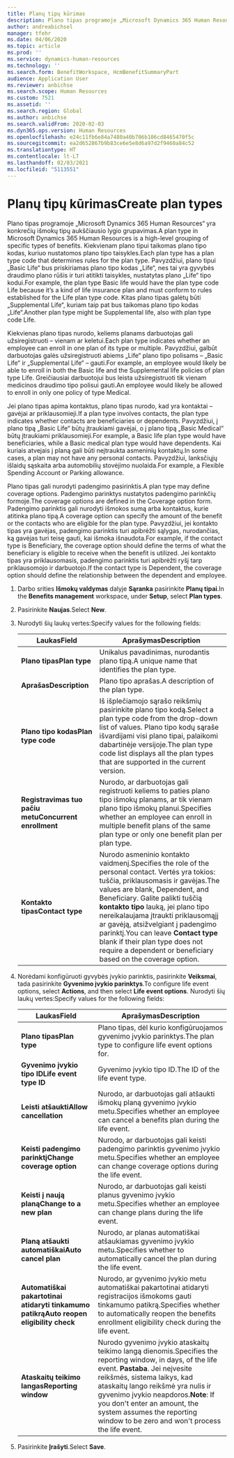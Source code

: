 ```yaml
---
title: Planų tipų kūrimas
description: Plano tipas programoje „Microsoft Dynamics 365 Human Resources“ yra konkrečių išmokų tipų aukščiausio lygio grupavimas. Kiekvienam plano tipui taikomas plano tipo kodas, kuriuo nustatomos plano tipo taisykles.
author: andreabichsel
manager: tfehr
ms.date: 04/06/2020
ms.topic: article
ms.prod: ''
ms.service: dynamics-human-resources
ms.technology: ''
ms.search.form: BenefitWorkspace, HcmBenefitSummaryPart
audience: Application User
ms.reviewer: anbichse
ms.search.scope: Human Resources
ms.custom: 7521
ms.assetid: ''
ms.search.region: Global
ms.author: anbichse
ms.search.validFrom: 2020-02-03
ms.dyn365.ops.version: Human Resources
ms.openlocfilehash: e24c11fb6e84a7480a40b706b106cd8465470f5c
ms.sourcegitcommit: ea2d652867b9b83ce6e5e8d6a97d2f9460a84c52
ms.translationtype: HT
ms.contentlocale: lt-LT
ms.lasthandoff: 02/03/2021
ms.locfileid: "5113551"
---
```

# <a name="create-plan-types"></a><span data-ttu-id="a6c7a-104">Planų tipų kūrimas</span><span class="sxs-lookup"><span data-stu-id="a6c7a-104">Create plan types</span></span>

<span data-ttu-id="a6c7a-105">Plano tipas programoje „Microsoft Dynamics 365 Human Resources“ yra konkrečių išmokų tipų aukščiausio lygio grupavimas.</span><span class="sxs-lookup"><span data-stu-id="a6c7a-105">A plan type in Microsoft Dynamics 365 Human Resources is a high-level grouping of specific types of benefits.</span></span> <span data-ttu-id="a6c7a-106">Kiekvienam plano tipui taikomas plano tipo kodas, kuriuo nustatomos plano tipo taisykles.</span><span class="sxs-lookup"><span data-stu-id="a6c7a-106">Each plan type has a plan type code that determines rules for the plan type.</span></span> <span data-ttu-id="a6c7a-107">Pavyzdžiui, plano tipui „Basic Life“ bus priskiriamas plano tipo kodas „Life“, nes tai yra gyvybės draudimo plano rūšis ir turi atitikti taisykles, nustatytas plano „Life“ tipo kodui.</span><span class="sxs-lookup"><span data-stu-id="a6c7a-107">For example, the plan type Basic life would have the plan type code Life because it’s a kind of life insurance plan and must conform to rules established for the Life plan type code.</span></span> <span data-ttu-id="a6c7a-108">Kitas plano tipas galėtų būti „Supplemental Life“, kuriam taip pat bus taikomas plano tipo kodas „Life“.</span><span class="sxs-lookup"><span data-stu-id="a6c7a-108">Another plan type might be Supplemental life, also with plan type code Life.</span></span>

<span data-ttu-id="a6c7a-109">Kiekvienas plano tipas nurodo, keliems planams darbuotojas gali užsiregistruoti – vienam ar keletui.</span><span class="sxs-lookup"><span data-stu-id="a6c7a-109">Each plan type indicates whether an employee can enroll in one plan of its type or multiple.</span></span> <span data-ttu-id="a6c7a-110">Pavyzdžiui, galbūt darbuotojas galės užsiregistruoti abiems „Life“ plano tipo polisams – „Basic Life“ ir „Supplemental Life“ – gauti.</span><span class="sxs-lookup"><span data-stu-id="a6c7a-110">For example, an employee would likely be able to enroll in both the Basic life and the Supplemental life policies of plan type Life.</span></span> <span data-ttu-id="a6c7a-111">Greičiausiai darbuotojui bus leista užsiregistruoti tik vienam medicinos draudimo tipo polisui gauti.</span><span class="sxs-lookup"><span data-stu-id="a6c7a-111">An employee would likely be allowed to enroll in only one policy of type Medical.</span></span>

<span data-ttu-id="a6c7a-112">Jei plano tipas apima kontaktus, plano tipas nurodo, kad yra kontaktai – gavėjai ar priklausomieji.</span><span class="sxs-lookup"><span data-stu-id="a6c7a-112">If a plan type involves contacts, the plan type indicates whether contacts are beneficiaries or dependents.</span></span> <span data-ttu-id="a6c7a-113">Pavyzdžiui, į plano tipą „Basic Life“ būtų įtraukiami gavėjai, o į plano tipą „Basic Medical“ būtų įtraukiami priklausomieji.</span><span class="sxs-lookup"><span data-stu-id="a6c7a-113">For example, a Basic life plan type would have beneficiaries, while a Basic medical plan type would have dependents.</span></span> <span data-ttu-id="a6c7a-114">Kai kuriais atvejais į planą gali būti neįtraukta asmeninių kontaktų.</span><span class="sxs-lookup"><span data-stu-id="a6c7a-114">In some cases, a plan may not have any personal contacts.</span></span> <span data-ttu-id="a6c7a-115">Pavyzdžiui, lanksčiųjų išlaidų sąskaita arba automobilių stovėjimo nuolaida.</span><span class="sxs-lookup"><span data-stu-id="a6c7a-115">For example, a Flexible Spending Account or Parking allowance.</span></span>

<span data-ttu-id="a6c7a-116">Plano tipas gali nurodyti padengimo pasirinktis.</span><span class="sxs-lookup"><span data-stu-id="a6c7a-116">A plan type may define coverage options.</span></span> <span data-ttu-id="a6c7a-117">Padengimo parinktys nustatytos padengimo parinkčių formoje.</span><span class="sxs-lookup"><span data-stu-id="a6c7a-117">The coverage options are defined in the Coverage option form.</span></span> <span data-ttu-id="a6c7a-118">Padengimo parinktis gali nurodyti išmokos sumą arba kontaktus, kurie atitinka plano tipą.</span><span class="sxs-lookup"><span data-stu-id="a6c7a-118">A coverage option can specify the amount of the benefit or the contacts who are eligible for the plan type.</span></span> <span data-ttu-id="a6c7a-119">Pavyzdžiui, jei kontakto tipas yra gavėjas, padengimo parinktis turi apibrėžti sąlygas, nurodančias, ką gavėjas turi teisę gauti, kai išmoka išnaudota.</span><span class="sxs-lookup"><span data-stu-id="a6c7a-119">For example, if the contact type is Beneficiary, the coverage option should define the terms of what the beneficiary is eligible to receive when the benefit is utilized.</span></span> <span data-ttu-id="a6c7a-120">Jei kontakto tipas yra priklausomasis, padengimo parinktis turi apibrėžti ryšį tarp priklausomojo ir darbuotojo.</span><span class="sxs-lookup"><span data-stu-id="a6c7a-120">If the contact type is Dependent, the coverage option should define the relationship between the dependent and employee.</span></span> 

1. <span data-ttu-id="a6c7a-121">Darbo srities **Išmokų valdymas** dalyje **Sąranka** pasirinkite **Planų tipai**.</span><span class="sxs-lookup"><span data-stu-id="a6c7a-121">In the **Benefits management** workspace, under **Setup**, select **Plan types**.</span></span>

2. <span data-ttu-id="a6c7a-122">Pasirinkite **Naujas**.</span><span class="sxs-lookup"><span data-stu-id="a6c7a-122">Select **New**.</span></span>

3. <span data-ttu-id="a6c7a-123">Nurodyti šių laukų vertes:</span><span class="sxs-lookup"><span data-stu-id="a6c7a-123">Specify values for the following fields:</span></span>

   | <span data-ttu-id="a6c7a-124">Laukas</span><span class="sxs-lookup"><span data-stu-id="a6c7a-124">Field</span></span> | <span data-ttu-id="a6c7a-125">Aprašymas</span><span class="sxs-lookup"><span data-stu-id="a6c7a-125">Description</span></span> |
   | --- | --- |
   | <span data-ttu-id="a6c7a-126">**Plano tipas**</span><span class="sxs-lookup"><span data-stu-id="a6c7a-126">**Plan type**</span></span> | <span data-ttu-id="a6c7a-127">Unikalus pavadinimas, nurodantis plano tipą.</span><span class="sxs-lookup"><span data-stu-id="a6c7a-127">A unique name that identifies the plan type.</span></span> |
   | <span data-ttu-id="a6c7a-128">**Aprašas**</span><span class="sxs-lookup"><span data-stu-id="a6c7a-128">**Description**</span></span> | <span data-ttu-id="a6c7a-129">Plano tipo aprašas.</span><span class="sxs-lookup"><span data-stu-id="a6c7a-129">A description of the plan type.</span></span> |
   | <span data-ttu-id="a6c7a-130">**Plano tipo kodas**</span><span class="sxs-lookup"><span data-stu-id="a6c7a-130">**Plan type code**</span></span> | <span data-ttu-id="a6c7a-131">Iš išplečiamojo sąrašo reikšmių pasirinkite plano tipo kodą.</span><span class="sxs-lookup"><span data-stu-id="a6c7a-131">Select a plan type code from the drop-down list of values.</span></span> <span data-ttu-id="a6c7a-132">Plano tipo kodų sąraše išvardijami visi plano tipai, palaikomi dabartinėje versijoje.</span><span class="sxs-lookup"><span data-stu-id="a6c7a-132">The plan type code list displays all the plan types that are supported in the current version.</span></span> |
   | <span data-ttu-id="a6c7a-133">**Registravimas tuo pačiu metu**</span><span class="sxs-lookup"><span data-stu-id="a6c7a-133">**Concurrent enrollment**</span></span> | <span data-ttu-id="a6c7a-134">Nurodo, ar darbuotojas gali registruoti keliems to paties plano tipo išmokų planams, ar tik vienam plano tipo išmokų planui.</span><span class="sxs-lookup"><span data-stu-id="a6c7a-134">Specifies whether an employee can enroll in multiple benefit plans of the same plan type or only one benefit plan per plan type.</span></span> |
   | <span data-ttu-id="a6c7a-135">**Kontakto tipas**</span><span class="sxs-lookup"><span data-stu-id="a6c7a-135">**Contact type**</span></span> | <span data-ttu-id="a6c7a-136">Nurodo asmeninio kontakto vaidmenį.</span><span class="sxs-lookup"><span data-stu-id="a6c7a-136">Specifies the role of the personal contact.</span></span> <span data-ttu-id="a6c7a-137">Vertės yra tokios: tuščia, priklausomasis ir gavėjas.</span><span class="sxs-lookup"><span data-stu-id="a6c7a-137">The values are blank, Dependent, and Beneficiary.</span></span> <span data-ttu-id="a6c7a-138">Galite palikti tuščią **kontakto tipo** lauką, jei plano tipo nereikalaujama įtraukti priklausomąjį ar gavėją, atsižvelgiant į padengimo parinktį.</span><span class="sxs-lookup"><span data-stu-id="a6c7a-138">You can leave **Contact type** blank if their plan type does not require a dependent or beneficiary based on the coverage option.</span></span> |

4. <span data-ttu-id="a6c7a-139">Norėdami konfigūruoti gyvybės įvykio parinktis, pasirinkite **Veiksmai**, tada pasirinkite **Gyvenimo įvykio parinktys**.</span><span class="sxs-lookup"><span data-stu-id="a6c7a-139">To configure life event options, select **Actions**, and then select **Life event options**.</span></span> <span data-ttu-id="a6c7a-140">Nurodyti šių laukų vertes:</span><span class="sxs-lookup"><span data-stu-id="a6c7a-140">Specify values for the following fields:</span></span>

   | <span data-ttu-id="a6c7a-141">Laukas</span><span class="sxs-lookup"><span data-stu-id="a6c7a-141">Field</span></span> | <span data-ttu-id="a6c7a-142">Aprašymas</span><span class="sxs-lookup"><span data-stu-id="a6c7a-142">Description</span></span> |
   | --- | --- |
   | <span data-ttu-id="a6c7a-143">**Plano tipas**</span><span class="sxs-lookup"><span data-stu-id="a6c7a-143">**Plan type**</span></span> | <span data-ttu-id="a6c7a-144">Plano tipas, dėl kurio konfigūruojamos gyvenimo įvykio parinktys.</span><span class="sxs-lookup"><span data-stu-id="a6c7a-144">The plan type to configure life event options for.</span></span> |
   | <span data-ttu-id="a6c7a-145">**Gyvenimo įvykio tipo ID**</span><span class="sxs-lookup"><span data-stu-id="a6c7a-145">**Life event type ID**</span></span> | <span data-ttu-id="a6c7a-146">Gyvenimo įvykio tipo ID.</span><span class="sxs-lookup"><span data-stu-id="a6c7a-146">The ID of the life event type.</span></span> |
   | <span data-ttu-id="a6c7a-147">**Leisti atšaukti**</span><span class="sxs-lookup"><span data-stu-id="a6c7a-147">**Allow cancellation**</span></span> | <span data-ttu-id="a6c7a-148">Nurodo, ar darbuotojas gali atšaukti išmokų planą gyvenimo įvykio metu.</span><span class="sxs-lookup"><span data-stu-id="a6c7a-148">Specifies whether an employee can cancel a benefits plan during the life event.</span></span> |
   | <span data-ttu-id="a6c7a-149">**Keisti padengimo parinktį**</span><span class="sxs-lookup"><span data-stu-id="a6c7a-149">**Change coverage option**</span></span> | <span data-ttu-id="a6c7a-150">Nurodo, ar darbuotojas gali keisti padengimo parinktis gyvenimo įvykio metu.</span><span class="sxs-lookup"><span data-stu-id="a6c7a-150">Specifies whether an employee can change coverage options during the life event.</span></span> |
   | <span data-ttu-id="a6c7a-151">**Keisti į naują planą**</span><span class="sxs-lookup"><span data-stu-id="a6c7a-151">**Change to a new plan**</span></span> | <span data-ttu-id="a6c7a-152">Nurodo, ar darbuotojas gali keisti planus gyvenimo įvykio metu.</span><span class="sxs-lookup"><span data-stu-id="a6c7a-152">Specifies whether an employee can change plans during the life event.</span></span> |
   | <span data-ttu-id="a6c7a-153">**Planą atšaukti automatiškai**</span><span class="sxs-lookup"><span data-stu-id="a6c7a-153">**Auto cancel plan**</span></span> | <span data-ttu-id="a6c7a-154">Nurodo, ar planas automatiškai atšaukiamas gyvenimo įvykio metu.</span><span class="sxs-lookup"><span data-stu-id="a6c7a-154">Specifies whether to automatically cancel the plan during the life event.</span></span> |
   | <span data-ttu-id="a6c7a-155">**Automatiškai pakartotinai atidaryti tinkamumo patikrą**</span><span class="sxs-lookup"><span data-stu-id="a6c7a-155">**Auto reopen eligibility check**</span></span> | <span data-ttu-id="a6c7a-156">Nurodo, ar gyvenimo įvykio metu automatiškai pakartotinai atidaryti registracijos išmokoms gauti tinkamumo patikrą.</span><span class="sxs-lookup"><span data-stu-id="a6c7a-156">Specifies whether to automatically reopen the benefits enrollment eligibility check during the life event.</span></span> |
   | <span data-ttu-id="a6c7a-157">**Ataskaitų teikimo langas**</span><span class="sxs-lookup"><span data-stu-id="a6c7a-157">**Reporting window**</span></span> | <span data-ttu-id="a6c7a-158">Nurodo gyvenimo įvykio ataskaitų teikimo langą dienomis.</span><span class="sxs-lookup"><span data-stu-id="a6c7a-158">Specifies the reporting window, in days, of the life event.</span></span> <span data-ttu-id="a6c7a-159">**Pastaba**. Jei neįvesite reikšmės, sistema laikys, kad ataskaitų lango reikšmė yra nulis ir gyvenimo įvykio neapdoros.</span><span class="sxs-lookup"><span data-stu-id="a6c7a-159">**Note**: If you don't enter an amount, the system assumes the reporting window to be zero and won't process the life event.</span></span> |

5. <span data-ttu-id="a6c7a-160">Pasirinkite **Įrašyti**.</span><span class="sxs-lookup"><span data-stu-id="a6c7a-160">Select **Save**.</span></span> 
